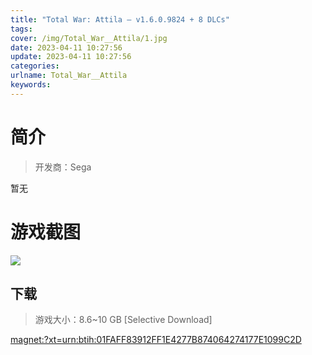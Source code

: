 ```yaml
---
title: "Total War: Attila – v1.6.0.9824 + 8 DLCs"
tags: 
cover: /img/Total_War__Attila/1.jpg
date: 2023-04-11 10:27:56
update: 2023-04-11 10:27:56
categories: 
urlname: Total_War__Attila
keywords: 
---
```

# 简介

> 开发商：Sega

暂无

# 游戏截图

![](/img/Total_War__Attila/2.jpg)


## 下载

> 游戏大小：8.6~10 GB [Selective Download]

[magnet:?xt=urn:btih:01FAFF83912FF1E4277B874064274177E1099C2D](magnet:?xt=urn:btih:01FAFF83912FF1E4277B874064274177E1099C2D)
